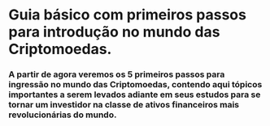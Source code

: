 # Guia básico com primeiros passos para introdução no mundo das Criptomoedas. 

### A partir de agora veremos os 5 primeiros passos para ingressão no mundo das Criptomoedas, contendo aqui tópicos importantes a serem levados adiante em seus estudos para se tornar um investidor na classe de ativos financeiros mais revolucionárias do mundo.

